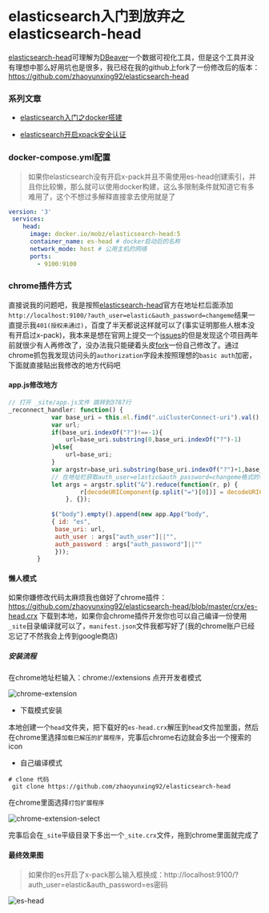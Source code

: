 # elasticsearch入门到放弃之elasticsearch-head

[elasticsearch-head](https://github.com/mobz/elasticsearch-head)可理解为[DBeaver](https://dbeaver.io/)一个数据可视化工具，但是这个工具并没有理想中那么好用坑也是很多，我已经在我的github上fork了一份修改后的版本：https://github.com/zhaoyunxing92/elasticsearch-head

### 系列文章

 * [elasticsearch入门之docker搭建](https://www.jianshu.com/p/ba7caa5bed53)

 * [elasticsearch开启xpack安全认证](https://www.jianshu.com/p/3b01817996c8)


### docker-compose.yml配置

> 如果你elasticsearch没有开启x-pack并且不需使用es-head创建索引，并且你比较懒，那么就可以使用docker构建，这么多限制条件就知道它有多难用了，这个不想过多解释直接拿去使用就是了

```yaml
version: '3'
 services:
    head:
      image: docker.io/mobz/elasticsearch-head:5
      container_name: es-head # docker启动后的名称
      network_mode: host # 公用主机的网络
      ports:
        - 9100:9100
```

### chrome插件方式

直接说我的问题吧，我是按照[elasticsearch-head](https://github.com/mobz/elasticsearch-head)官方在地址栏后面添加`http://localhost:9100/?auth_user=elastic&auth_password=changeme`结果一直提示我`401(授权未通过)`，百度了半天都说这样就可以了(事实证明那些人根本没有开启过x-pack)，我本来是想在官网上提交一个[issues](https://github.com/mobz/elasticsearch-head/issues)的但是发现这个项目两年前就很少有人再修改了，没办法我只能硬着头皮[fork](https://github.com/zhaoyunxing92/elasticsearch-head)一份自己修改了。通过chrome抓包我发现访问头的`authorization`字段未按照理想的`basic auth`加密，下面就直接贴出我修改的地方代码吧

#### app.js修改地方
```javascript
// 打开 _site/app.js文件 跳转到3787行
_reconnect_handler: function() {
			var base_uri = this.el.find(".uiClusterConnect-uri").val();
			var url;
			if(base_uri.indexOf("?")!==-1){
				url=base_uri.substring(0,base_uri.indexOf("?")-1)
			}else{
				url=base_uri;
			}
			var argstr=base_uri.substring(base_uri.indexOf("?")+1,base_uri.length-1)
			// 在地址栏获取auth_user=elastic&auth_password=changeme格式的参数
			let args = argstr.split("&").reduce(function(r, p) {
					r[decodeURIComponent(p.split("=")[0])] = decodeURIComponent(p.split("=")[1]); return r;
				}, {});
		
			$("body").empty().append(new app.App("body", 
			{ id: "es",
			 base_uri: url,
			 auth_user : args["auth_user"]||"", 
			 auth_password : args["auth_password"]||""
			 }));
		}
```

#### 懒人模式

如果你嫌修改代码太麻烦我也做好了chrome插件：https://github.com/zhaoyunxing92/elasticsearch-head/blob/master/crx/es-head.crx 下载到本地，如果你会chrome插件开发你也可以自己编译一份使用`_site`目录编译就可以了，`manifest.json`文件我都写好了(我的chrome账户已经忘记了不然我会上传到google商店)

##### 安装流程

 在chrome地址栏输入：chrome://extensions 点开开发者模式

![chrome-extension](https://gitee.com/sunny9/resource/raw/master/img/chrome-extensions.png)

 * 下载模式安装

 本地创建一个`head`文件夹，把下载好的`es-head.crx`解压到`head`文件加里面，然后在chrome里选择`加载已解压的扩展程序`，完事后chrome右边就会多出一个搜索的icon

 * 自己编译模式

  ```shell
  # clone 代码
   git clone https://github.com/zhaoyunxing92/elasticsearch-head

  ```
  在chrome里面选择`打包扩展程序`

![chrome-extension-select](https://gitee.com/sunny9/resource/raw/master/img/chrome-extensions-1.png)

  完事后会在`_site`平级目录下多出一个`_site.crx`文件，拖到chrome里面就完成了

#### 最终效果图

> 如果你的es开启了x-pack那么输入框换成：http://localhost:9100/?auth_user=elastic&auth_password=es密码

![es-head](https://gitee.com/sunny9/resource/raw/master/img/es-head.png)